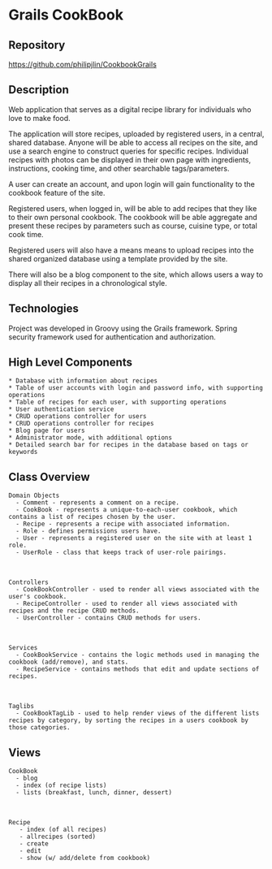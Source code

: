 # Grails CookBook


## Repository
<https://github.com/philipjlin/CookbookGrails>


## Description
Web application that serves as a digital recipe library for individuals who love to make food.

The application will store recipes, uploaded by registered users, in a central, shared database. Anyone will be able to access all recipes on the site, and use a search engine to construct queries for specific recipes. Individual recipes with photos can be displayed in their own page with ingredients, instructions, cooking time, and other searchable tags/parameters.

A user can create an account, and upon login will gain functionality to the cookbook feature of the site.

Registered users, when logged in, will be able to add recipes that they like to their own personal cookbook. The cookbook will be able aggregate and present these recipes by parameters such as course, cuisine type, or total cook time.

Registered users will also have a means means to upload recipes into the shared organized database using a template provided by the site.

There will also be a blog component to the site, which allows users a way to display all their recipes in a chronological style.


## Technologies
Project was developed in Groovy using the Grails framework.
Spring security framework used for authentication and authorization.


## High Level Components
    * Database with information about recipes
    * Table of user accounts with login and password info, with supporting operations
    * Table of recipes for each user, with supporting operations
    * User authentication service
    * CRUD operations controller for users
    * CRUD operations controller for recipes
    * Blog page for users
    * Administrator mode, with additional options
    * Detailed search bar for recipes in the database based on tags or keywords


## Class Overview
    Domain Objects
      - Comment - represents a comment on a recipe.
      - CookBook - represents a unique-to-each-user cookbook, which contains a list of recipes chosen by the user.
      - Recipe - represents a recipe with associated information.
      - Role - defines permissions users have.
      - User - represents a registered user on the site with at least 1 role.
      - UserRole - class that keeps track of user-role pairings.

<br>

    Controllers
      - CookBookController - used to render all views associated with the user's cookbook.
      - RecipeController - used to render all views associated with recipes and the recipe CRUD methods.
      - UserController - contains CRUD methods for users.

<br>

    Services
      - CookBookService - contains the logic methods used in managing the cookbook (add/remove), and stats.
      - RecipeService - contains methods that edit and update sections of recipes.

<br>

    Taglibs
      - CookBookTagLib - used to help render views of the different lists recipes by category, by sorting the recipes in a users cookbook by those categories.


## Views
    CookBook
      - blog
      - index (of recipe lists)
      - lists (breakfast, lunch, dinner, dessert)

<br>

    Recipe
       - index (of all recipes)
       - allrecipes (sorted)
       - create
       - edit
       - show (w/ add/delete from cookbook)
